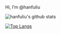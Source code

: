 Hi, I’m @hanfuliu

![hanfuliu's github stats](https://github-readme-stats.vercel.app/api?username=hanfuliu&show_icons=true&theme=vue-dark)

[![Top Langs](https://github-readme-stats.vercel.app/api/top-langs/?username=hanfuliu)](https://github.com/anuraghazra/github-readme-stats)


<!---
hanfuliu/hanfuliu is a ✨ special ✨ repository because its `README.md` (this file) appears on your GitHub profile.
You can click the Preview link to take a look at your changes.
--->
